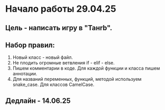 # Начало работы 29.04.25
## Цель - написать игру в "Танrb".
## Набор правил:
1. Новый класс - новый файл.
2. Не плодить огромные ветвления if - elif - else.
3. Пишем комментарии в коде. Для каждой функции и класса пишем аннотации.
4. Для названий переменных, функций, методой используем snake_case. Для классов CamelCase. 

## Дедлайн - 14.06.25


